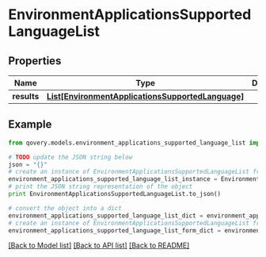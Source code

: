 # EnvironmentApplicationsSupportedLanguageList


## Properties
Name | Type | Description | Notes
------------ | ------------- | ------------- | -------------
**results** | [**List[EnvironmentApplicationsSupportedLanguage]**](EnvironmentApplicationsSupportedLanguage.md) |  | [optional] 

## Example

```python
from qovery.models.environment_applications_supported_language_list import EnvironmentApplicationsSupportedLanguageList

# TODO update the JSON string below
json = "{}"
# create an instance of EnvironmentApplicationsSupportedLanguageList from a JSON string
environment_applications_supported_language_list_instance = EnvironmentApplicationsSupportedLanguageList.from_json(json)
# print the JSON string representation of the object
print EnvironmentApplicationsSupportedLanguageList.to_json()

# convert the object into a dict
environment_applications_supported_language_list_dict = environment_applications_supported_language_list_instance.to_dict()
# create an instance of EnvironmentApplicationsSupportedLanguageList from a dict
environment_applications_supported_language_list_form_dict = environment_applications_supported_language_list.from_dict(environment_applications_supported_language_list_dict)
```
[[Back to Model list]](../README.md#documentation-for-models) [[Back to API list]](../README.md#documentation-for-api-endpoints) [[Back to README]](../README.md)


